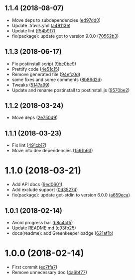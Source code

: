 <a name="1.1.4"></a>
## 1.1.4 (2018-08-07)

* Move deps to subdependencies ([ed97dd0](https://github.com/Kikobeats/is-tracking-domain/commit/ed97dd0))
* Update .travis.yml ([a49113e](https://github.com/Kikobeats/is-tracking-domain/commit/a49113e))
* Update lint ([f54b9f7](https://github.com/Kikobeats/is-tracking-domain/commit/f54b9f7))
* fix(package): update got to version 9.0.0 ([70562b3](https://github.com/Kikobeats/is-tracking-domain/commit/70562b3))



<a name="1.1.3"></a>
## 1.1.3 (2018-06-17)

* Fix postinstall script ([9be0be9](https://github.com/Kikobeats/is-tracking-domain/commit/9be0be9))
* Prettify code ([4e51c15](https://github.com/Kikobeats/is-tracking-domain/commit/4e51c15))
* Remove generated file ([94efc0d](https://github.com/Kikobeats/is-tracking-domain/commit/94efc0d))
* some fixes and some comments ([8b86d2d](https://github.com/Kikobeats/is-tracking-domain/commit/8b86d2d))
* Tweaks ([5147a99](https://github.com/Kikobeats/is-tracking-domain/commit/5147a99))
* Update and rename postinstall to postinstall.js ([9570be2](https://github.com/Kikobeats/is-tracking-domain/commit/9570be2))



<a name="1.1.2"></a>
## 1.1.2 (2018-03-24)

* Move deps ([2e750d9](https://github.com/Kikobeats/is-tracking-domain/commit/2e750d9))



<a name="1.1.1"></a>
## 1.1.1 (2018-03-23)

* Fix lint ([491cb17](https://github.com/Kikobeats/is-tracking-domain/commit/491cb17))
* Move into dev dependencies ([1591b63](https://github.com/Kikobeats/is-tracking-domain/commit/1591b63))



<a name="1.1.0"></a>
# 1.1.0 (2018-03-21)

* Add API docs ([9ed0601](https://github.com/Kikobeats/is-tracking-domain/commit/9ed0601))
* Add exclude support ([0d35274](https://github.com/Kikobeats/is-tracking-domain/commit/0d35274))
* fix(package): update get-stdin to version 6.0.0 ([a659eca](https://github.com/Kikobeats/is-tracking-domain/commit/a659eca))



<a name="1.0.1"></a>
## 1.0.1 (2018-02-14)

* Avoid progress bar ([b8c4cf5](https://github.com/Kikobeats/is-tracking-domain/commit/b8c4cf5))
* Update README.md ([c93fb25](https://github.com/Kikobeats/is-tracking-domain/commit/c93fb25))
* docs(readme): add Greenkeeper badge ([621af1b](https://github.com/Kikobeats/is-tracking-domain/commit/621af1b))



<a name="1.0.0"></a>
# 1.0.0 (2018-02-14)

* First commit ([ec7ffa7](https://github.com/Kikobeats/is-tracking-domain/commit/ec7ffa7))
* Remove unnecessary doc ([4a6bf77](https://github.com/Kikobeats/is-tracking-domain/commit/4a6bf77))




